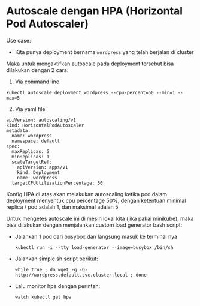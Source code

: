 # Autoscale dengan HPA (Horizontal Pod Autoscaler)

Use case:

- Kita punya deployment bernama ```wordpress``` yang telah berjalan di cluster

Maka untuk mengaktifkan autoscale pada deployment tersebut bisa dilakukan dengan 2 cara:

1. Via command line

```
kubectl autoscale deployment wordpress --cpu-percent=50 --min=1 --max=5
```

2. Via yaml file

```
apiVersion: autoscaling/v1
kind: HorizontalPodAutoscaler
metadata:
  name: wordpress
  namespace: default
spec:
  maxReplicas: 5
  minReplicas: 1
  scaleTargetRef:
    apiVersion: apps/v1
    kind: Deployment
    name: wordpress
  targetCPUUtilizationPercentage: 50
```

Konfig HPA di atas akan melakukan autoscaling ketika pod dalam deployment menyentuk cpu percentage 50%, dengan ketentuan minimal replica / pod adalah 1, dan maksimal adalah 5

Untuk mengetes autoscale ini di mesin lokal kita (jika pakai minikube), maka bisa dilakukan dengan menjalankan custom load generator bash script:

- Jalankan 1 pod dari busybox dan langsung masuk ke terminal nya
  
  ```
  kubectl run -i --tty load-generator --image=busybox /bin/sh
  ```

- Jalankan simple sh script berikut:
  
  ```
  while true ; do wget -q -O- http://wordpress.default.svc.cluster.local ; done
  ```

- Lalu monitor hpa dengan perintah:
  
  ```
  watch kubectl get hpa
  ```